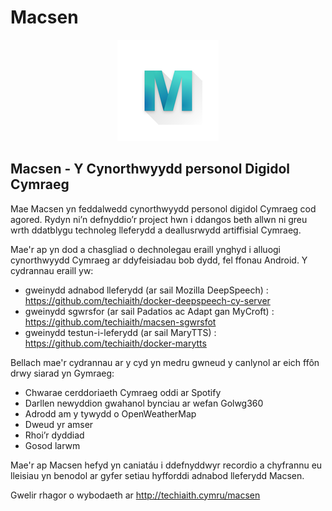 # Macsen

<span style="display:block;text-align:center">![Eicon Macsen](https://github.com/techiaith/macsen-flutter/blob/master/android/app/src/main/res/mipmap-hdpi/ic_launcher_foreground.png)</span>

## Macsen - Y Cynorthwyydd personol Digidol Cymraeg

Mae Macsen yn feddalwedd cynorthwyydd personol digidol Cymraeg cod agored. Rydyn ni’n defnyddio’r project hwn i ddangos beth allwn ni greu wrth ddatblygu technoleg lleferydd a deallusrwydd artiffisial Cymraeg. 

Mae'r ap yn dod a chasgliad o dechnolegau eraill ynghyd i alluogi cynorthwyydd Cymraeg ar ddyfeisiadau bob dydd, fel ffonau Android. Y cydrannau eraill yw:

 - gweinydd adnabod lleferydd (ar sail Mozilla DeepSpeech) : https://github.com/techiaith/docker-deepspeech-cy-server
 - gweinydd sgwrsfor (ar sail Padatios ac Adapt gan MyCroft) : https://github.com/techiaith/macsen-sgwrsfot
 - gweinydd testun-i-leferydd (ar sail MaryTTS) : https://github.com/techiaith/docker-marytts
 
Bellach mae'r cydrannau ar y cyd yn medru gwneud y canlynol ar eich ffôn drwy siarad yn Gymraeg:

- Chwarae cerddoriaeth Cymraeg oddi ar Spotify
- Darllen newyddion gwahanol bynciau ar wefan Golwg360
- Adrodd am y tywydd o OpenWeatherMap
- Dweud yr amser 
- Rhoi’r dyddiad
- Gosod larwm

Mae'r ap Macsen hefyd yn caniatáu i ddefnyddwyr recordio a chyfrannu eu lleisiau yn benodol ar gyfer setiau hyfforddi adnabod lleferydd Macsen.

Gwelir rhagor o wybodaeth ar http://techiaith.cymru/macsen
